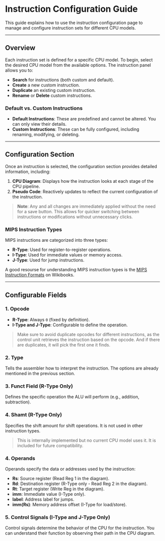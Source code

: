 # Instruction Configuration Guide

This guide explains how to use the instruction configuration page to manage and configure instruction sets for different CPU models.

---

## Overview

Each instruction set is defined for a specific CPU model. To begin, select the desired CPU model from the available options. The instruction panel allows you to:

- **Search** for instructions (both custom and default).
- **Create** a new custom instruction.
- **Duplicate** an existing custom instruction.
- **Rename** or **Delete** custom instructions.

### Default vs. Custom Instructions
- **Default Instructions**: These are predefined and cannot be altered. You can only view their details.
- **Custom Instructions**: These can be fully configured, including renaming, modifying, or deleting.

---

## Configuration Section

Once an instruction is selected, the configuration section provides detailed information, including:

1. **CPU Diagram**: Displays how the instruction looks at each stage of the CPU pipeline.
2. **Pseudo Code**: Reactively updates to reflect the current configuration of the instruction.

> **Note**: Any and all changes are immediately applied without the need for a save button. This allows for quicker switching between instructions or modifications without unnecessary clicks.

### MIPS Instruction Types

MIPS instructions are categorized into three types:
- **R-Type**: Used for register-to-register operations.
- **I-Type**: Used for immediate values or memory access.
- **J-Type**: Used for jump instructions.

A good resourse for understanding MIPS instruction types is the [MIPS Instruction Formats](https://en.wikibooks.org/wiki/MIPS_Assembly/Instruction_Formats) on Wikibooks.

---

## Configurable Fields

### 1. **Opcode**
- **R-Type**: Always `0` (fixed by definition).
- **I-Type and J-Type**: Configurable to define the operation.
> Make sure to avoid duplicate opcodes for different instructions, as the control unit retrieves the instruction based on the opcode. And if there are duplicates, it will pick the first one it finds.

### 2. **Type**
Tells the assembler how to interpret the instruction. The options are already mentioned in the previous section.

### 3. **Funct Field** (R-Type Only)
Defines the specific operation the ALU will perform (e.g., addition, subtraction).

### 4. **Shamt** (R-Type Only)
Specifies the shift amount for shift operations. It is not used in other instruction types.
> This is internally implemented but no current CPU model uses it. It is included for future compatibility.

### 4. **Operands**
Operands specify the data or addresses used by the instruction:
- **Rs**: Source register (Read Reg 1 in the diagram).
- **Rd**: Destination register (R-Type only - Read Reg 2 in the diagram).
- **Rt**: Target register (Write Reg in the diagram).
- **imm**: Immediate value (I-Type only).
- **label**: Address label for jumps.
- **imm(Rs)**: Memory address offset (I-Type for load/store).

### 5. **Control Signals** (I-Type and J-Type Only)
Control signals determine the behavior of the CPU for the instruction. You can understand their function by observing their path in the CPU diagram.